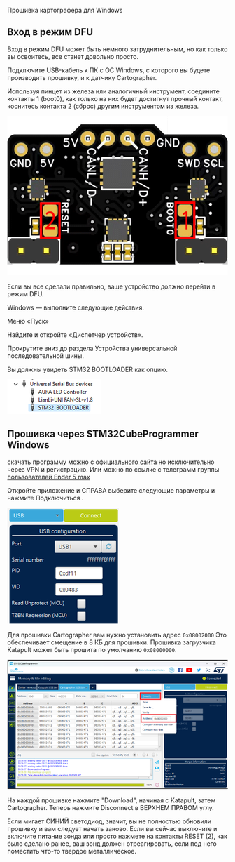 Прошивка картографера для Windows

## Вход в режим DFU

Вход в режим DFU может быть немного затруднительным, но как только вы освоитесь, все станет довольно просто.

Подключите USB-кабель к ПК с ОС Windows, с которого вы будете производить прошивку, и к датчику Cartographer. 

Используя пинцет из железа или аналогичный инструмент, соедините контакты 1 (boot0), как только на них будет достигнут прочный контакт, коснитесь контакта 2 (сброс) другим инструментом из железа.

![](/images/image_plate_dfu.png)


Если вы все сделали правильно, ваше устройство должно перейти в режим DFU.

Windows — выполните следующие действия.

Меню «Пуск»

Найдите и откройте «Диспетчер устройств».

Прокрутите вниз до раздела Устройства универсальной последовательной шины.

Вы должны увидеть STM32 BOOTLOADER как опцию.

![](/images/image_win_dfu.png)


## Прошивка через STM32CubeProgrammer Windows 

скачать программу можно с [официального сайта](https://www.st.com/en/development-tools/stm32cubeprog.html) но исключительно через VPN и регистрацию. Или можно по ссылке с телеграмм группы [пользователей Ender 5 max](https://t.me/Ender_5_Max_Ru/5283)

Откройте приложение и СПРАВА выберите следующие параметры и нажмите Подключиться .

![](/images/image_stm32_dfu.png)

Для прошивки Cartographer вам нужно установить адрес `0x08002000` Это обеспечивает смещение в 8 КБ для прошивки. Прошивка загрузчика Katapult может быть прошита по умолчанию `0x08000000`.

![](/images/stm32_dfu_util.png)

На каждой прошивке нажмите "Download", начиная с Katapult, затем Cartographer. Теперь нажмите Disconnect в ВЕРХНЕМ ПРАВОМ углу.

Если мигает СИНИЙ светодиод, значит, вы не полностью обновили прошивку и вам следует начать заново. Если вы сейчас выключите и включите питание зонда или просто нажмете на контакты RESET (2), как было сделано ранее, ваш зонд должен отреагировать, если под него поместить что-то твердое металлическое.